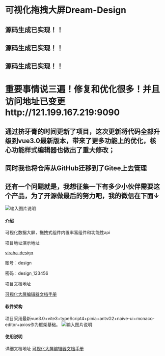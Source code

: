 # 可视化拖拽大屏Dream-Design
## 源码生成已实现！！
## 源码生成已实现！！
## 源码生成已实现！！
# 重要事情说三遍！修复和优化很多！并且访问地址已变更http://121.199.167.219:9090
## 通过挤牙膏的时间更新了项目，这次更新将代码全部升级到vue3.0最新版本，带来了更多功能上的优化，核心功能样式编辑器也做出了重大修改；
## 同时我也将仓库从GitHub迁移到了Gitee上去管理
## 还有一个问题就是，我想征集一下有多少小伙伴需要这个产品，为了开源做最后的努力吧，我的微信在下面↓
![输入图片说明](https://cdn.nlark.com/yuque/0/2023/jpeg/28681422/1681378360118-a33418a4-3258-4707-be39-fcc33e1e9f00.jpeg?x-oss-process=image%2Fresize%2Cw_496%2Climit_0%2Finterlace%2C1)
#### 介绍
可视化数据大屏，拖拽式组件内置丰富组件和功能性api

项目地址演示地址

[viraha-design](http://121.199.167.219:9090)

账号：design

密码：design_123456

项目文档地址

[可视化大屏编辑器文档手册](https://www.yuque.com/zhoujxl/design)


#### 软件架构
项目采用最新vue3.0+vite3+typeScript4+pinia+antvG2+naive-ui+monaco-editor+axios作为框架基础。
![输入图片说明](https://cdn.nlark.com/yuque/0/2022/png/28681422/1661954453548-311d0855-e46b-459a-812a-06537040ec5e.png?x-oss-process=image%2Fresize%2Cw_1592%2Climit_0)

#### 使用说明

详细文档地址
[可视化大屏编辑器文档手册](https://www.yuque.com/zhoujxl/design)

